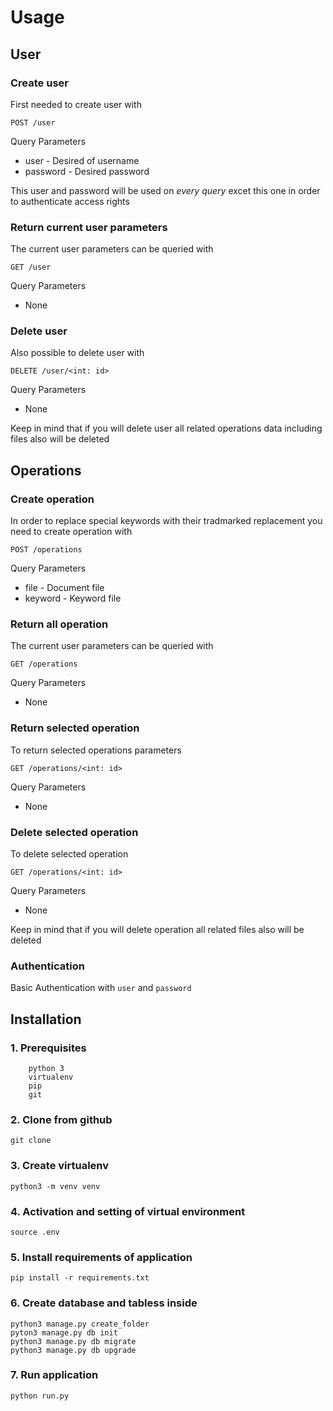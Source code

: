 # Usage

## User

### Create user
First needed to create user with 

`POST /user`

Query Parameters
* user - Desired of username
* password - Desired password

This user and password will be used on *every query* excet this one in order to authenticate access rights



### Return current user parameters
The current user parameters can be queried with 

`GET /user`

Query Parameters
* None



### Delete user 
Also possible to delete user with

`DELETE /user/<int: id>`

Query Parameters
* None

Keep in mind that if you will delete user all related operations data including files also will be deleted

## Operations

### Create operation
In order to replace special keywords with their tradmarked replacement you need to create operation with

`POST /operations`

Query Parameters
* file - Document file
* keyword - Keyword file


### Return all operation
The current user parameters can be queried with 

`GET /operations`

Query Parameters
* None


### Return selected operation
To return selected operations parameters 

`GET /operations/<int: id>`

Query Parameters
* None


### Delete selected operation
To delete selected operation

`GET /operations/<int: id>`

Query Parameters
* None

Keep in mind that if you will delete operation all related files also will be deleted



### Authentication

Basic Authentication with `user` and `password`

## Installation

### 1. Prerequisites
```
    python 3
    virtualenv
    pip
    git
```
### 2. Clone from github
```
git clone 
```

### 3. Create virtualenv
```
python3 -m venv venv
```

### 4. Activation and setting of virtual environment 
```
source .env
```

### 5. Install requirements of application
```
pip install -r requirements.txt
```

### 6. Create database and tabless inside
```
python3 manage.py create_folder
pyton3 manage.py db init
python3 manage.py db migrate
python3 manage.py db upgrade
```
### 7. Run application
```
python run.py
```


